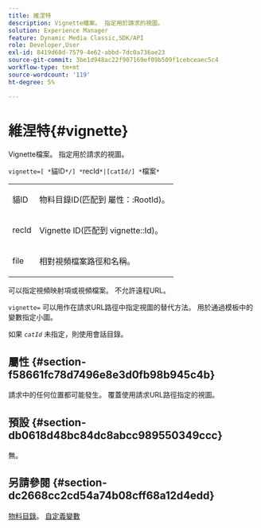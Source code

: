 ```yaml
---
title: 維涅特
description: Vignette檔案。 指定用於請求的視圖。
solution: Experience Manager
feature: Dynamic Media Classic,SDK/API
role: Developer,User
exl-id: 8419d68d-7579-4e62-abbd-7dc0a736ae23
source-git-commit: 3be1d948ac22f907169ef09b509f1cebceaec5c4
workflow-type: tm+mt
source-wordcount: '119'
ht-degree: 5%

---
```


# 維涅特{#vignette}

Vignette檔案。 指定用於請求的視圖。

`vignette=[ *`貓ID`*/] *`recId`*|[catId/] *`檔案`*`

<table id="simpletable_432EC5501CA3431B83A762C3EE4E8DD2"> 
 <tr class="strow"> 
  <td class="stentry"> <p><span class="varname"> 貓ID</span> </p> </td> 
  <td class="stentry"> <p>物料目錄ID(匹配到 <span class="codeph"> 屬性：:RootId</span>)。 </p></td> 
 </tr> 
 <tr class="strow"> 
  <td class="stentry"> <p><span class="varname"> recId</span> </p></td> 
  <td class="stentry"> <p>Vignette ID(匹配到 <span class="codeph"> vignette::Id</span>)。 </p></td> 
 </tr> 
 <tr class="strow"> 
  <td class="stentry"> <p><span class="varname"> file</span> </p></td> 
  <td class="stentry"> <p>相對視頻檔案路徑和名稱。 </p></td> 
 </tr> 
</table>

可以指定視頻映射項或視頻檔案。 不允許遠程URL。

`vignette=` 可以用作在請求URL路徑中指定視圖的替代方法。 用於通過模板中的變數指定小圖。

如果 *`catId`* 未指定，則使用會話目錄。

## 屬性 {#section-f58661fc78d7496e8e3d0fb98b945c4b}

請求中的任何位置都可能發生。 覆蓋使用請求URL路徑指定的視圖。

## 預設 {#section-db0618d48bc84dc8abcc989550349ccc}

無。

## 另請參閱 {#section-dc2668cc2cd54a74b08cff68a12d4edd}

[物料目錄](../../../../../ir-api/http-protocol/image-rendering-api-ref/c-ir-http-protocol-ref/c-ir-http-protocol-syntax-and-features/c-ir-http-material-catalogs/c-ir-http-material-catalogs.md#concept-772742c1688f420a88a56f5136ad1db2)。 [自定義變數](../../../../../ir-api/http-protocol/image-rendering-api-ref/c-ir-http-protocol-ref/c-ir-http-protocol-syntax-and-features/c-ir-custom-variables/c-ir-custom-variables.md#concept-8a1d9a50d09a4b7b97b8c83365971f96)
